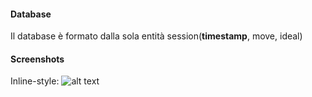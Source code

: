#### Database
Il database è formato dalla sola entità session(__timestamp__, move, ideal)

#### Screenshots
Inline-style: 
![alt text](https://github.com/francescobarbarulo/sportandanatomy/screenshots/2018-08-30-12.46.11.png)
